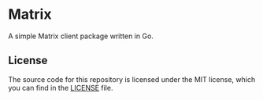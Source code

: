 # Matrix

A simple Matrix client package written in Go.

## License

The source code for this repository is licensed under the MIT license, which you can
find in the [LICENSE](LICENSE.md) file.
